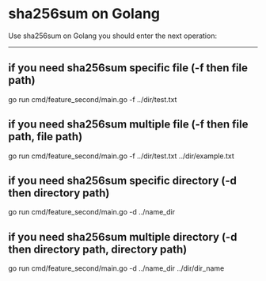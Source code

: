 # sha256sum on Golang

Use sha256sum on Golang you should  enter the next operation:
_____
## if you need sha256sum specific file (-f then file path)
go run cmd/feature_second/main.go -f ../dir/test.txt

## if you need sha256sum multiple file (-f then file path, file path)
go run cmd/feature_second/main.go -f ../dir/test.txt ../dir/example.txt

## if you need sha256sum specific directory (-d then directory path)
go run cmd/feature_second/main.go -d ../name_dir

## if you need sha256sum multiple directory (-d then directory path, directory path)
go run cmd/feature_second/main.go -d ../name_dir ../dir/dir_name